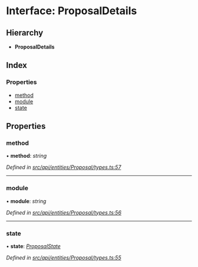 # Interface: ProposalDetails

## Hierarchy

* **ProposalDetails**

## Index

### Properties

* [method](_src_api_entities_proposal_types_.proposaldetails.md#method)
* [module](_src_api_entities_proposal_types_.proposaldetails.md#module)
* [state](_src_api_entities_proposal_types_.proposaldetails.md#state)

## Properties

###  method

• **method**: *string*

*Defined in [src/api/entities/Proposal/types.ts:57](https://github.com/PolymathNetwork/polymesh-sdk/blob/2aa4a44/src/api/entities/Proposal/types.ts#L57)*

___

###  module

• **module**: *string*

*Defined in [src/api/entities/Proposal/types.ts:56](https://github.com/PolymathNetwork/polymesh-sdk/blob/2aa4a44/src/api/entities/Proposal/types.ts#L56)*

___

###  state

• **state**: *[ProposalState](../modules/_src_api_entities_proposal_types_.md#proposalstate)*

*Defined in [src/api/entities/Proposal/types.ts:55](https://github.com/PolymathNetwork/polymesh-sdk/blob/2aa4a44/src/api/entities/Proposal/types.ts#L55)*
